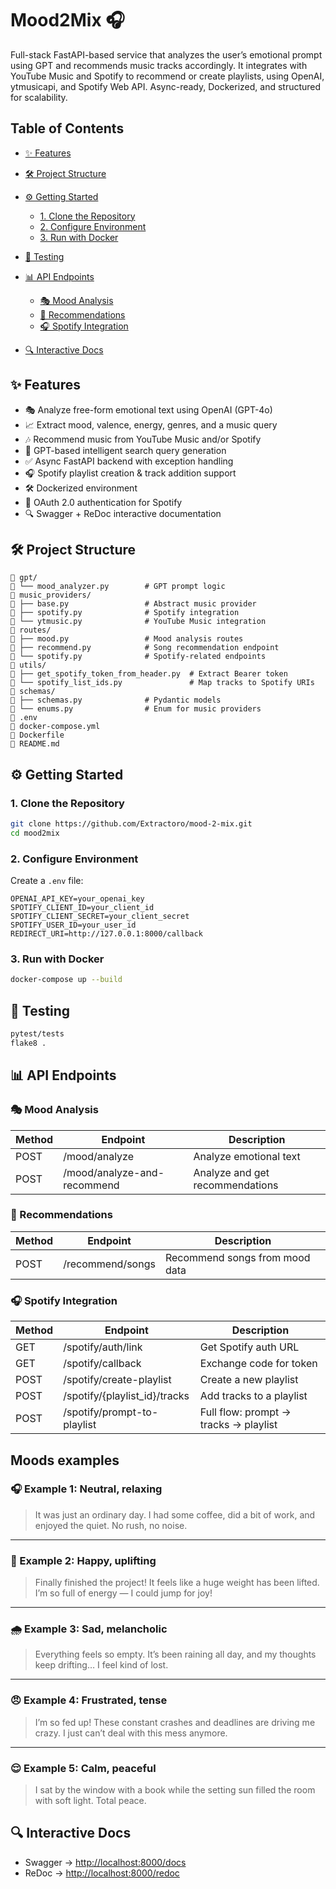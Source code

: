 # Mood2Mix 🎧

Full-stack FastAPI-based service that analyzes the user’s emotional prompt using GPT and recommends music tracks accordingly. It integrates with YouTube Music and Spotify to recommend or create playlists, using OpenAI, ytmusicapi, and Spotify Web API. Async-ready, Dockerized, and structured for scalability.

## Table of Contents

* [✨ Features](#-features)
* [🛠 Project Structure](#-project-structure)
* [⚙️ Getting Started](#-getting-started)

  * [1. Clone the Repository](#1-clone-the-repository)
  * [2. Configure Environment](#2-configure-environment)
  * [3. Run with Docker](#3-run-with-docker)
* [🧪 Testing](#-testing)
* [📊 API Endpoints](#-api-endpoints)

  * [🎭 Mood Analysis](#-mood-analysis)
  * [🎵 Recommendations](#-recommendations)
  * [🎧 Spotify Integration](#-spotify-integration)
* [🔍 Interactive Docs](#-interactive-docs)

## ✨ Features

* 🎭 Analyze free-form emotional text using OpenAI (GPT-4o)
* 📈 Extract mood, valence, energy, genres, and a music query
* 🎶 Recommend music from YouTube Music and/or Spotify
* 🧠 GPT-based intelligent search query generation
* ✅ Async FastAPI backend with exception handling
* 🎧 Spotify playlist creation & track addition support
* 🛠 Dockerized environment
* 🔑 OAuth 2.0 authentication for Spotify
* 🔍 Swagger + ReDoc interactive documentation

## 🛠 Project Structure

```
🔹 gpt/
🔹 └── mood_analyzer.py        # GPT prompt logic
🔹 music_providers/
🔹 ├── base.py                 # Abstract music provider
🔹 ├── spotify.py              # Spotify integration
🔹 └── ytmusic.py              # YouTube Music integration
🔹 routes/
🔹 ├── mood.py                 # Mood analysis routes
🔹 ├── recommend.py            # Song recommendation endpoint
🔹 └── spotify.py              # Spotify-related endpoints
🔹 utils/
🔹 ├── get_spotify_token_from_header.py  # Extract Bearer token
🔹 └── spotify_list_ids.py               # Map tracks to Spotify URIs
🔹 schemas/
🔹 ├── schemas.py              # Pydantic models
🔹 └── enums.py                # Enum for music providers
🔹 .env
🔹 docker-compose.yml
🔹 Dockerfile
🔹 README.md
```

## ⚙️ Getting Started

### 1. Clone the Repository

```bash
git clone https://github.com/Extractoro/mood-2-mix.git
cd mood2mix
```

### 2. Configure Environment

Create a `.env` file:

```
OPENAI_API_KEY=your_openai_key
SPOTIFY_CLIENT_ID=your_client_id
SPOTIFY_CLIENT_SECRET=your_client_secret
SPOTIFY_USER_ID=your_user_id
REDIRECT_URI=http://127.0.0.1:8000/callback
```

### 3. Run with Docker

```bash
docker-compose up --build
```

## 🧪 Testing

```bash
pytest/tests
flake8 .
```

## 📊 API Endpoints

### 🎭 Mood Analysis

| Method | Endpoint                    | Description                     |
| ------ | --------------------------- | ------------------------------- |
| POST   | /mood/analyze               | Analyze emotional text          |
| POST   | /mood/analyze-and-recommend | Analyze and get recommendations |

### 🎵 Recommendations

| Method | Endpoint         | Description                    |
| ------ | ---------------- | ------------------------------ |
| POST   | /recommend/songs | Recommend songs from mood data |

### 🎧 Spotify Integration

| Method | Endpoint                       | Description                           |
| ------ | ------------------------------ | ------------------------------------- |
| GET    | /spotify/auth/link             | Get Spotify auth URL                  |
| GET    | /spotify/callback              | Exchange code for token               |
| POST   | /spotify/create-playlist       | Create a new playlist                 |
| POST   | /spotify/{playlist\_id}/tracks | Add tracks to a playlist              |
| POST   | /spotify/prompt-to-playlist    | Full flow: prompt → tracks → playlist |

## Moods examples
### 🎧 Example 1: Neutral, relaxing
> It was just an ordinary day. I had some coffee, did a bit of work, and enjoyed the quiet. No rush, no noise.

---

### 🎵 Example 2: Happy, uplifting
> Finally finished the project! It feels like a huge weight has been lifted. I’m so full of energy — I could jump for joy!

---

### 🌧 Example 3: Sad, melancholic
> Everything feels so empty. It’s been raining all day, and my thoughts keep drifting… I feel kind of lost.

---

### 😠 Example 4: Frustrated, tense
> I’m so fed up! These constant crashes and deadlines are driving me crazy. I just can’t deal with this mess anymore.

---

### 😌 Example 5: Calm, peaceful
> I sat by the window with a book while the setting sun filled the room with soft light. Total peace.


## 🔍 Interactive Docs

* Swagger → [http://localhost:8000/docs](http://localhost:8000/docs)
* ReDoc → [http://localhost:8000/redoc](http://localhost:8000/redoc)
